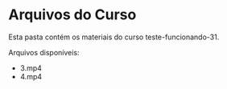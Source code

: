 # Arquivos do Curso

Esta pasta contém os materiais do curso teste-funcionando-31.

Arquivos disponíveis:
- 3.mp4
- 4.mp4